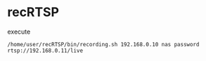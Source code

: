 # recRTSP

execute

```
/home/user/recRTSP/bin/recording.sh 192.168.0.10 nas password rtsp://192.168.0.11/live
```

